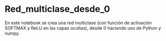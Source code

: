 # Red_multiclase_desde_0
En este notebook se crea una red multiclase (con función de activación SOFTMAX y ReLU en las capas ocultas), desde 0 haciendo uso de Python y numpy.
